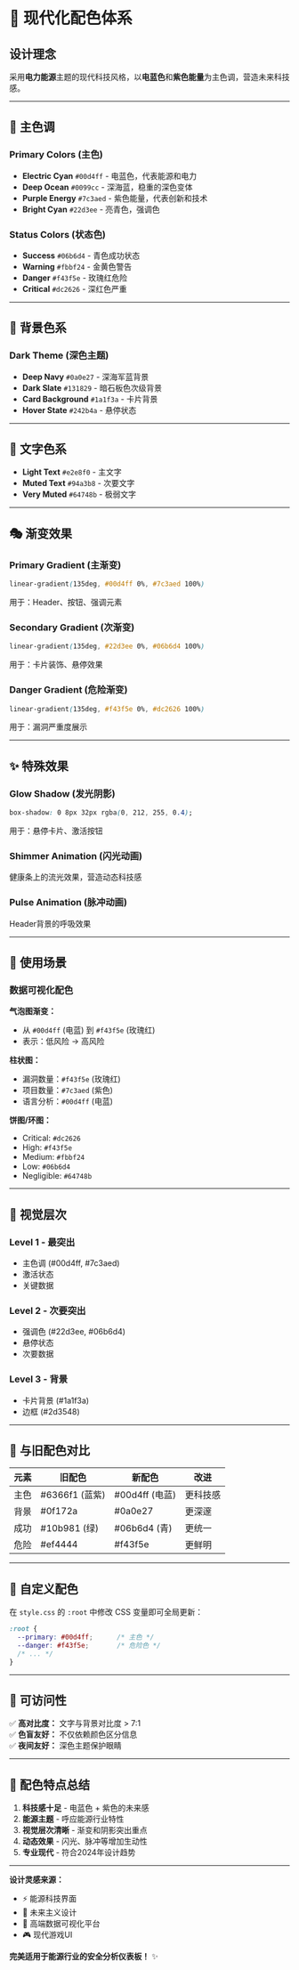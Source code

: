 # 🎨 现代化配色体系

## 设计理念

采用**电力能源**主题的现代科技风格，以**电蓝色**和**紫色能量**为主色调，营造未来科技感。

---

## 🌈 主色调

### Primary Colors (主色)
- **Electric Cyan** `#00d4ff` - 电蓝色，代表能源和电力
- **Deep Ocean** `#0099cc` - 深海蓝，稳重的深色变体
- **Purple Energy** `#7c3aed` - 紫色能量，代表创新和技术
- **Bright Cyan** `#22d3ee` - 亮青色，强调色

### Status Colors (状态色)
- **Success** `#06b6d4` - 青色成功状态
- **Warning** `#fbbf24` - 金黄色警告
- **Danger** `#f43f5e` - 玫瑰红危险
- **Critical** `#dc2626` - 深红色严重

---

## 🖤 背景色系

### Dark Theme (深色主题)
- **Deep Navy** `#0a0e27` - 深海军蓝背景
- **Dark Slate** `#131829` - 暗石板色次级背景
- **Card Background** `#1a1f3a` - 卡片背景
- **Hover State** `#242b4a` - 悬停状态

---

## 📝 文字色系

- **Light Text** `#e2e8f0` - 主文字
- **Muted Text** `#94a3b8` - 次要文字
- **Very Muted** `#64748b` - 极弱文字

---

## 🎭 渐变效果

### Primary Gradient (主渐变)
```css
linear-gradient(135deg, #00d4ff 0%, #7c3aed 100%)
```
用于：Header、按钮、强调元素

### Secondary Gradient (次渐变)
```css
linear-gradient(135deg, #22d3ee 0%, #06b6d4 100%)
```
用于：卡片装饰、悬停效果

### Danger Gradient (危险渐变)
```css
linear-gradient(135deg, #f43f5e 0%, #dc2626 100%)
```
用于：漏洞严重度展示

---

## ✨ 特殊效果

### Glow Shadow (发光阴影)
```css
box-shadow: 0 8px 32px rgba(0, 212, 255, 0.4);
```
用于：悬停卡片、激活按钮

### Shimmer Animation (闪光动画)
健康条上的流光效果，营造动态科技感

### Pulse Animation (脉冲动画)
Header背景的呼吸效果

---

## 🎯 使用场景

### 数据可视化配色

**气泡图渐变：**
- 从 `#00d4ff` (电蓝) 到 `#f43f5e` (玫瑰红)
- 表示：低风险 → 高风险

**柱状图：**
- 漏洞数量：`#f43f5e` (玫瑰红)
- 项目数量：`#7c3aed` (紫色)
- 语言分析：`#00d4ff` (电蓝)

**饼图/环图：**
- Critical: `#dc2626`
- High: `#f43f5e`
- Medium: `#fbbf24`
- Low: `#06b6d4`
- Negligible: `#64748b`

---

## 💫 视觉层次

### Level 1 - 最突出
- 主色调 (#00d4ff, #7c3aed)
- 激活状态
- 关键数据

### Level 2 - 次要突出
- 强调色 (#22d3ee, #06b6d4)
- 悬停状态
- 次要数据

### Level 3 - 背景
- 卡片背景 (#1a1f3a)
- 边框 (#2d3548)

---

## 🎨 与旧配色对比

| 元素 | 旧配色 | 新配色 | 改进 |
|------|--------|--------|------|
| 主色 | #6366f1 (蓝紫) | #00d4ff (电蓝) | 更科技感 |
| 背景 | #0f172a | #0a0e27 | 更深邃 |
| 成功 | #10b981 (绿) | #06b6d4 (青) | 更统一 |
| 危险 | #ef4444 | #f43f5e | 更鲜明 |

---

## 🔧 自定义配色

在 `style.css` 的 `:root` 中修改 CSS 变量即可全局更新：

```css
:root {
  --primary: #00d4ff;      /* 主色 */
  --danger: #f43f5e;       /* 危险色 */
  /* ... */
}
```

---

## 📱 可访问性

✅ **高对比度：** 文字与背景对比度 > 7:1  
✅ **色盲友好：** 不仅依赖颜色区分信息  
✅ **夜间友好：** 深色主题保护眼睛  

---

## 🎉 配色特点总结

1. **科技感十足** - 电蓝色 + 紫色的未来感
2. **能源主题** - 呼应能源行业特性
3. **视觉层次清晰** - 渐变和阴影突出重点
4. **动态效果** - 闪光、脉冲等增加生动性
5. **专业现代** - 符合2024年设计趋势

---

**设计灵感来源：**
- ⚡ 能源科技界面
- 🌌 未来主义设计
- 💎 高端数据可视化平台
- 🎮 现代游戏UI

**完美适用于能源行业的安全分析仪表板！** ✨


